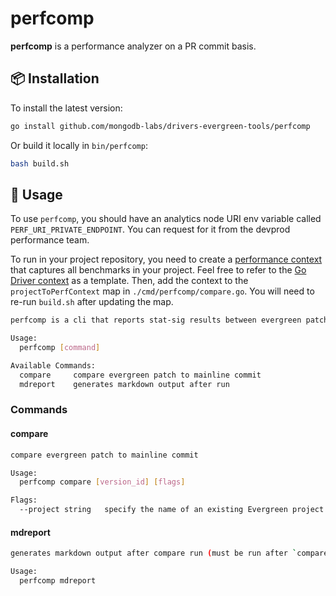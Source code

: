 # perfcomp

**perfcomp** is a performance analyzer on a PR commit basis.

## 📦 Installation

To install the latest version:

```bash
go install github.com/mongodb-labs/drivers-evergreen-tools/perfcomp
```

Or build it locally in `bin/perfcomp`:

```bash
bash build.sh
```

## 🔧 Usage

To use `perfcomp`, you should have an analytics node URI env variable called `PERF_URI_PRIVATE_ENDPOINT`. You can request for it from the devprod performance team.

To run in your project repository, you need to create a [performance context](https://performance-monitoring-and-analysis.server-tig.prod.corp.mongodb.com/contexts) that captures all benchmarks in your project. Feel free to refer to the [Go Driver context](https://performance-monitoring-and-analysis.server-tig.prod.corp.mongodb.com/context/name/GoDriver%20perf%20task) as a template. Then, add the context to the `projectToPerfContext` map in `./cmd/perfcomp/compare.go`. You will need to re-run `build.sh` after updating the map.

```bash
perfcomp is a cli that reports stat-sig results between evergreen patches with the mainline commit

Usage:
  perfcomp [command]

Available Commands:
  compare     compare evergreen patch to mainline commit
  mdreport    generates markdown output after run
```

### Commands

#### compare
```bash
compare evergreen patch to mainline commit

Usage:
  perfcomp compare [version_id] [flags]

Flags:
  --project string   specify the name of an existing Evergreen project (default "mongo-go-driver")
```

#### mdreport
```bash
generates markdown output after compare run (must be run after `compare`)

Usage:
  perfcomp mdreport
```
